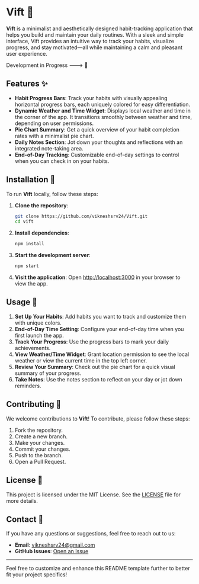 # **Vift** 🌿

**Vift** is a minimalist and aesthetically designed habit-tracking application that helps you build and maintain your daily routines. With a sleek and simple interface, Vift provides an intuitive way to track your habits, visualize progress, and stay motivated—all while maintaining a calm and pleasant user experience.

Development in Progress ---> 🎯

## **Features** ✨

- **Habit Progress Bars**: Track your habits with visually appealing horizontal progress bars, each uniquely colored for easy differentiation.
- **Dynamic Weather and Time Widget**: Displays local weather and time in the corner of the app. It transitions smoothly between weather and time, depending on user permissions.
- **Pie Chart Summary**: Get a quick overview of your habit completion rates with a minimalist pie chart.
- **Daily Notes Section**: Jot down your thoughts and reflections with an integrated note-taking area.
- **End-of-Day Tracking**: Customizable end-of-day settings to control when you can check in on your habits.

## **Installation** 🚀

To run **Vift** locally, follow these steps:

1. **Clone the repository**:
   ```bash
   git clone https://github.com/vikneshsrv24/Vift.git
   cd vift
   ```

2. **Install dependencies**:
   ```bash
   npm install
   ```

3. **Start the development server**:
   ```bash
   npm start
   ```

4. **Visit the application**:
   Open [http://localhost:3000](http://localhost:3000) in your browser to view the app.

## **Usage** 📘

1. **Set Up Your Habits**: Add habits you want to track and customize them with unique colors.
2. **End-of-Day Time Setting**: Configure your end-of-day time when you first launch the app.
3. **Track Your Progress**: Use the progress bars to mark your daily achievements.
4. **View Weather/Time Widget**: Grant location permission to see the local weather or view the current time in the top left corner.
5. **Review Your Summary**: Check out the pie chart for a quick visual summary of your progress.
6. **Take Notes**: Use the notes section to reflect on your day or jot down reminders.

## **Contributing** 🤝

We welcome contributions to **Vift**! To contribute, please follow these steps:

1. Fork the repository.
2. Create a new branch.
3. Make your changes.
4. Commit your changes.
5. Push to the branch.
6. Open a Pull Request.

## **License** 📄

This project is licensed under the MIT License. See the [LICENSE](LICENSE) file for more details.

## **Contact** 📧

If you have any questions or suggestions, feel free to reach out to us:

- **Email**: vikneshsrv24@gmail.com
- **GitHub Issues**: [Open an Issue](https://github.com/vikneshsrv24/Vift/issues)

---

Feel free to customize and enhance this README template further to better fit your project specifics!
